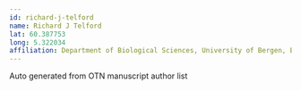 ```yaml
---
id: richard-j-telford
name: Richard J Telford
lat: 60.387753
long: 5.322034
affiliation: Department of Biological Sciences, University of Bergen, Bergen, Norway
---
```


Auto generated from OTN manuscript author list
